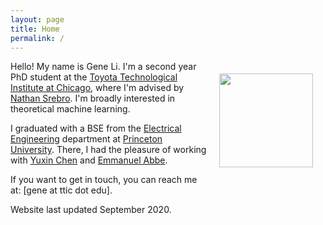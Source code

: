 ```yaml
---
layout: page
title: Home
permalink: /
---
```


<img style="float:right;margin:20px;" src="{{site.url}}/images/picme.jpg" width="150">

Hello! My name is Gene Li. I'm a second year PhD student at the [Toyota Technological Institute at Chicago](https://ttic.edu/), where I'm advised by [Nathan Srebro](https://ttic.uchicago.edu/~nati/). I'm broadly interested in theoretical machine learning.

I graduated with a BSE from the [Electrical Engineering](https://ee.princeton.edu/) department at [Princeton University](http://www.princeton.edu). There, I had the pleasure of working with [Yuxin Chen](http://www.princeton.edu/~yc5/) and [Emmanuel Abbe](https://web.math.princeton.edu/~eabbe/).

If you want to get in touch, you can reach me at: [gene at ttic dot edu].

Website last updated September 2020.